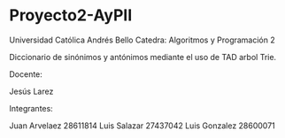# Proyecto2-AyPII

Universidad Católica Andrés Bello
Catedra: Algoritmos y Programación 2

Diccionario de sinónimos y antónimos mediante el uso de TAD arbol Trie.

Docente:

Jesús Larez

Integrantes:

Juan Arvelaez 28611814 Luis Salazar 27437042 Luis Gonzalez 28600071



